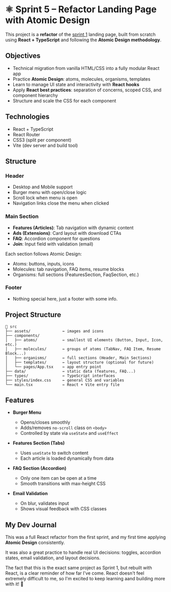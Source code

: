 # ⚛️ Sprint 5 – Refactor Landing Page with Atomic Design

This project is a **refactor** of the [sprint 1](https://github.com/edison-r/S1-Web-Evolution-Project) landing page, built from scratch using **React + TypeScript** and following the **Atomic Design methodology**. 

## Objectives

- Technical migration from vanilla HTML/CSS into a fully modular React app
- Practice **Atomic Design**: atoms, molecules, organisms, templates
- Learn to manage UI state and interactivity with **React hooks**
- Apply **React best practices**: separation of concerns, scoped CSS, and component hierarchy
- Structure and scale the CSS for each component

## Technologies

- React + TypeScript
- React Router
- CSS3 (split per component)
- Vite (dev server and build tool)

## Structure

### Header

- Desktop and Mobile support
- Burger menu with open/close logic
- Scroll lock when menu is open
- Navigation links close the menu when clicked

### Main Section

- **Features (Articles)**: Tab navigation with dynamic content
- **Ads (Extensions)**: Card layout with download CTAs
- **FAQ**: Accordion component for questions
- **Join**: Input field with validation (email)

Each section follows Atomic Design:

- Atoms: buttons, inputs, icons
- Molecules: tab navigation, FAQ items, resume blocks
- Organisms: full sections (FeaturesSection, FaqSection, etc.)

### Footer

- Nothing special here, just a footer with some info.

## Project Structure

```
📁 src
├── assets/              ← images and icons
├── components/
│   ├── atoms/           ← smallest UI elements (Button, Input, Icon, etc.)
│   ├── molecules/       ← groups of atoms (TabNav, FAQ Item, Resume Block...)
│   ├── organisms/       ← full sections (Header, Main Sections)
│   ├── templates/       ← layout structure (optional for future)
│   └── pages/App.tsx    ← app entry point
├── data/                ← static data (features, FAQ...)
├── types/               ← TypeScript interfaces
├── styles/index.css     ← general CSS and variables
└── main.tsx             ← React + Vite entry file
```

## Features

- **Burger Menu**

  - Opens/closes smoothly
  - Adds/removes `no-scroll` class on `<body>`
  - Controlled by state via `useState` and `useEffect`

- **Features Section (Tabs)**

  - Uses `useState` to switch content
  - Each article is loaded dynamically from data

- **FAQ Section (Accordion)**

  - Only one item can be open at a time
  - Smooth transitions with max-height CSS

- **Email Validation**

  - On blur, validates input
  - Shows visual feedback with CSS classes

## My Dev Journal

This was a full React refactor from the first sprint, and my first time applying **Atomic Design** consistently. 

It was also a great practice to handle real UI decisions: toggles, accordion states, email validation, and layout decisions.

The fact that this is the exact same project as Sprint 1, but rebuilt with React, is a clear reminder of how far I've come. React doesn't feel extremely difficult to me, so I'm excited to keep learning aand building more with it! 🚀


